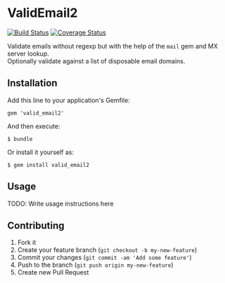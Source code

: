 # ValidEmail2
[![Build Status](https://travis-ci.org/lisinge/valid_email2.png?branch=master)](https://travis-ci.org/lisinge/valid_email2)
[![Coverage Status](https://coveralls.io/repos/lisinge/valid_email2/badge.png)](https://coveralls.io/r/lisinge/valid_email2)

Validate emails without regexp but with the help of the `mail` gem and MX server lookup.  
Optionally validate against a list of disposable email domains.

## Installation

Add this line to your application's Gemfile:

    gem 'valid_email2'

And then execute:

    $ bundle

Or install it yourself as:

    $ gem install valid_email2

## Usage

TODO: Write usage instructions here

## Contributing

1. Fork it
2. Create your feature branch (`git checkout -b my-new-feature`)
3. Commit your changes (`git commit -am 'Add some feature'`)
4. Push to the branch (`git push origin my-new-feature`)
5. Create new Pull Request
